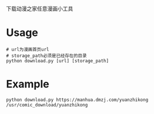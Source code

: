 下载动漫之家任意漫画小工具  

# Usage  
```shell
# url为漫画首页url
# storage_path必须是已经存在的目录
python download.py [url] [storage_path]
```  

# Example  
```shell
python download.py https://manhua.dmzj.com/yuanzhikong /usr/comic_download/yuanzhikong
```